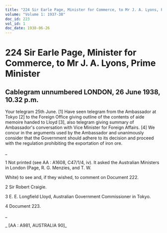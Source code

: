 ```yaml
---
title: "224 Sir Earle Page, Minister for Commerce, to Mr J. A. Lyons, Prime Minister"
volume: "Volume 1: 1937-38"
doc_id: 223
vol_id: 1
doc_date: 1938-06-26
---
```


# 224 Sir Earle Page, Minister for Commerce, to Mr J. A. Lyons, Prime Minister

## Cablegram unnumbered LONDON, 26 June 1938, 10.32 p.m.

Your telegram 25th June. [1] Have seen telegram from the Ambassador at Tokyo [2] to the Foreign Office giving outline of the contents of aide memoire handed to Lloyd [3], also telegram giving summary of Ambassador's conversation with Vice Minister for Foreign Affairs. [4] We concur in the arguments used by the Ambassador and unanimously consider that the Government should adhere to its decision and proceed with the regulation prohibiting the exportation of iron ore.

_

1 Not printed (see AA : A1608, C47/1/4, iv). It asked the Australian Ministers in London (Page, R. G. Menzies, and T. W.

White) to see and, if they wished, to comment on Document 222.

2 Sir Robert Craigie.

3 E. E. Longfield Lloyd, Australian Government Commissioner in Tokyo.

4 Document 223.

_

_ [AA : A981, AUSTRALIA 90]_
